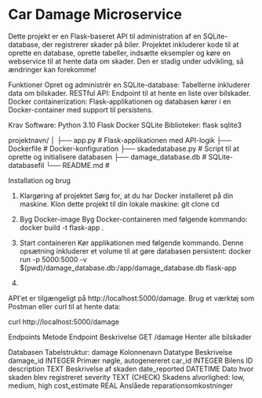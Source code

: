 # Car Damage Microservice

Dette projekt er en Flask-baseret API til administration af en SQLite-database, der registrerer skader på biler. Projektet inkluderer kode til at oprette en database, oprette tabeller, indsætte eksempler og køre en webservice til at hente data om skader. Den er stadig under udvikling, så ændringer kan forekomme! 

Funktioner
Opret og administrér en SQLite-database: Tabellerne inkluderer data om bilskader.
RESTful API: Endpoint til at hente en liste over bilskader.
Docker containerization: Flask-applikationen og databasen kører i en Docker-container med support til persistens.


Krav
Software:
Python 3.10
Flask
Docker
SQLite
Biblioteker:
flask
sqlite3 


projektnavn/
│
├── app.py                # Flask-applikationen med API-logik
├── Dockerfile            # Docker-konfiguration
├── skadedatabase.py      # Script til at oprette og initialisere databasen
├── damage_database.db    # SQLite-databasefil
└── README.md             # 


Installation og brug
1. Klargøring af projektet
Sørg for, at du har Docker installeret på din maskine.
Klon dette projekt til din lokale maskine:
git clone <repo-url>
cd <projektnavn>

2. Byg Docker-image
Byg Docker-containeren med følgende kommando: 
docker build -t flask-app . 

3. Start containeren
Kør applikationen med følgende kommando. Denne opsætning inkluderer et volume til at gøre databasen persistent: 
docker run -p 5000:5000 -v $(pwd)/damage_database.db:/app/damage_database.db flask-app 

4. 
API'et er tilgængeligt på http://localhost:5000/damage. Brug et værktøj som Postman eller curl til at hente data: 

curl http://localhost:5000/damage



Endpoints
Metode	Endpoint	Beskrivelse
GET	/damage	Henter alle bilskader 

Databasen
Tabelstruktur: damage
Kolonnenavn	Datatype	Beskrivelse
damage_id	INTEGER	Primær nøgle, autogenereret
car_id	INTEGER	Bilens ID
description	TEXT	Beskrivelse af skaden
date_reported	DATETIME	Dato hvor skaden blev registreret
severity	TEXT (CHECK)	Skadens alvorlighed: low, medium, high
cost_estimate	REAL	Anslåede reparationsomkostninger


